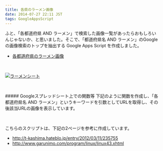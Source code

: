 ```yaml
---
title: 各県のラーメン画像
date: 2014-07-27 22:11 JST
tags: GoogleAppsScript
---
```


ふと、「各都道府県 AND ラーメン」で検索した画像一覧があったらおもしろいんじゃないか、と思いました。そこで、「都道府県名 AND ラーメン」のGoogleの画像検索のトップを抽出する Google Apps Script を作成しました。

- [各都道府県のラーメン画像](https://docs.google.com/spreadsheets/d/1-Bz_JMxg9mqIfAmFxFgEvJArgeF8Z171999wSKQfA7Y/edit?usp=sharing)

<p><br /></p>

<p><a href="https://docs.google.com/spreadsheets/d/1-Bz_JMxg9mqIfAmFxFgEvJArgeF8Z171999wSKQfA7Y/edit?usp=sharing"><img alt="ラーメンシート" src="http://shirayuca.github.io/blog/2014/07/27/googleimage/ramen.png"></a></p>

<p><br /></p>
##### Googleスプレッドシート上での関数等
下記のように関数を作成し、「各都道府県名 AND ラーメン」というキーワードを引数としてURLを取得し、その後該当URLの画像を表示しています。
<script src="https://gist.github.com/shirayuca/204a9d3a269dc8dde883.js"></script>

<p><br /></p>
こちらのスクリプトは、下記の2ページを参考に作成しています。

- http://t-kashima.hateblo.jp/entry/2012/03/11/235755
- http://www.garunimo.com/program/linux/linux43.xhtml


<br />
<br />